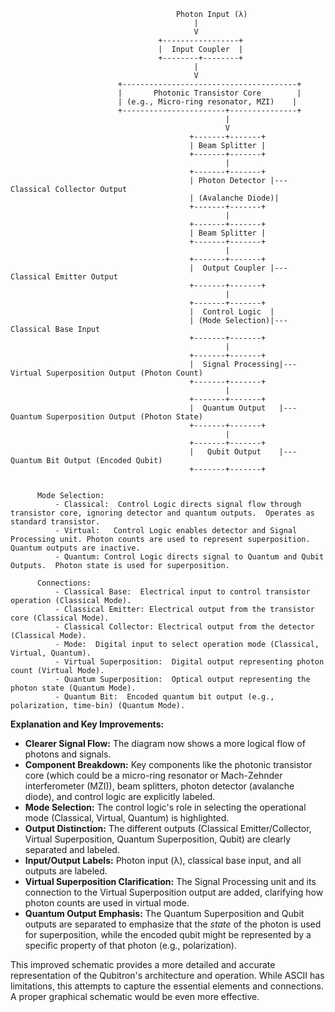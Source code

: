 ```
                                     Photon Input (λ)
                                         |
                                         V
                                 +-----------------+
                                 |  Input Coupler  |
                                 +--------+--------+
                                         |
                                         V
                        +---------------------------------------+
                        |       Photonic Transistor Core        |
                        | (e.g., Micro-ring resonator, MZI)    |
                        +-----------------------+---------------+
                                                |
                                                V
                                        +-------+-------+
                                        | Beam Splitter |
                                        +-------+-------+
                                                |
                                        +-------+-------+
                                        | Photon Detector |--- Classical Collector Output
                                        | (Avalanche Diode)|
                                        +-------+-------+
                                                |
                                        +-------+-------+
                                        | Beam Splitter |
                                        +-------+-------+
                                                |
                                        +-------+-------+
                                        |  Output Coupler |--- Classical Emitter Output
                                        +-------+-------+
                                                |
                                        +-------+-------+
                                        |  Control Logic  |
                                        | (Mode Selection)|--- Classical Base Input
                                        +-------+-------+
                                                |
                                        +-------+-------+
                                        |  Signal Processing|--- Virtual Superposition Output (Photon Count)
                                        +-------+-------+
                                                |
                                        +-------+-------+
                                        |  Quantum Output   |--- Quantum Superposition Output (Photon State)
                                        +-------+-------+
                                                |
                                        +-------+-------+
                                        |   Qubit Output    |--- Quantum Bit Output (Encoded Qubit)
                                        +-------+-------+


      Mode Selection:
          - Classical:  Control Logic directs signal flow through transistor core, ignoring detector and quantum outputs.  Operates as standard transistor.
          - Virtual:   Control Logic enables detector and Signal Processing unit. Photon counts are used to represent superposition. Quantum outputs are inactive.
          - Quantum: Control Logic directs signal to Quantum and Qubit Outputs.  Photon state is used for superposition.

      Connections:
          - Classical Base:  Electrical input to control transistor operation (Classical Mode).
          - Classical Emitter: Electrical output from the transistor core (Classical Mode).
          - Classical Collector: Electrical output from the detector (Classical Mode).
          - Mode:  Digital input to select operation mode (Classical, Virtual, Quantum).
          - Virtual Superposition:  Digital output representing photon count (Virtual Mode).
          - Quantum Superposition:  Optical output representing the photon state (Quantum Mode).
          - Quantum Bit:  Encoded quantum bit output (e.g., polarization, time-bin) (Quantum Mode).

```

**Explanation and Key Improvements:**

* **Clearer Signal Flow:** The diagram now shows a more logical flow of photons and signals.
* **Component Breakdown:** Key components like the photonic transistor core (which could be a micro-ring resonator or Mach-Zehnder interferometer (MZI)), beam splitters, photon detector (avalanche diode), and control logic are explicitly labeled.
* **Mode Selection:** The control logic's role in selecting the operational mode (Classical, Virtual, Quantum) is highlighted.
* **Output Distinction:** The different outputs (Classical Emitter/Collector, Virtual Superposition, Quantum Superposition, Qubit) are clearly separated and labeled.
* **Input/Output Labels:**  Photon input (λ), classical base input, and all outputs are labeled.
* **Virtual Superposition Clarification:** The Signal Processing unit and its connection to the Virtual Superposition output are added, clarifying how photon counts are used in virtual mode.
* **Quantum Output Emphasis:**  The Quantum Superposition and Qubit outputs are separated to emphasize that the *state* of the photon is used for superposition, while the encoded qubit might be represented by a specific property of that photon (e.g., polarization).

This improved schematic provides a more detailed and accurate representation of the Qubitron's architecture and operation.  While ASCII has limitations, this attempts to capture the essential elements and connections.  A proper graphical schematic would be even more effective.
